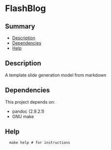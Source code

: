 # FlashBlog

## Summary

- [Description](#description)
- [Dependencies](#dependencies)
- [Help](#help)

## Description

A template slide generation model from markdown

## Dependencies

This project depends on:
- pandoc (2.9.2.1)
- GNU make

## Help

  ```shell
    make help # for instructions
  ```